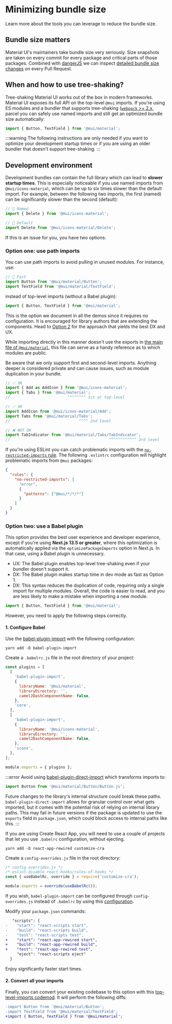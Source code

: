 # Minimizing bundle size

<p class="description">Learn more about the tools you can leverage to reduce the bundle size.</p>

## Bundle size matters

Material UI's maintainers take bundle size very seriously. Size snapshots are taken
on every commit for every package and critical parts of those packages.
Combined with [dangerJS](https://danger.systems/js/) we can inspect
[detailed bundle size changes](https://github.com/mui/material-ui/pull/14638#issuecomment-466658459) on every Pull Request.

## When and how to use tree-shaking?

Tree-shaking Material UI works out of the box in modern frameworks.
Material UI exposes its full API on the top-level `@mui` imports.
If you're using ES modules and a bundler that supports tree-shaking ([`webpack` >= 2.x](https://webpack.js.org/guides/tree-shaking/), parcel you can safely use named imports and still get an optimized bundle size automatically:

```js
import { Button, TextField } from '@mui/material';
```

:::warning
The following instructions are only needed if you want to optimize your development startup times or if you are using an older bundler that doesn't support tree-shaking.
:::

## Development environment

Development bundles can contain the full library which can lead to **slower startup times**.
This is especially noticeable if you use named imports from `@mui/icons-material`, which can be up to six times slower than the default import.
For example, between the following two imports, the first (named) can be significantly slower than the second (default):

```js
// 🐌 Named
import { Delete } from '@mui/icons-material';
```

```js
// 🚀 Default
import Delete from '@mui/icons-material/Delete';
```

If this is an issue for you, you have two options:

### Option one: use path imports

You can use path imports to avoid pulling in unused modules.
For instance, use:

```js
// 🚀 Fast
import Button from '@mui/material/Button';
import TextField from '@mui/material/TextField';
```

instead of top-level imports (without a Babel plugin):

```js
import { Button, TextField } from '@mui/material';
```

This is the option we document in all the demos since it requires no configuration.
It is encouraged for library authors that are extending the components.
Head to [Option 2](#option-two-use-a-babel-plugin) for the approach that yields the best DX and UX.

While importing directly in this manner doesn't use the exports in [the main file of `@mui/material`](https://unpkg.com/@mui/material), this file can serve as a handy reference as to which modules are public.

Be aware that we only support first and second-level imports.
Anything deeper is considered private and can cause issues, such as module duplication in your bundle.

```js
// ✅ OK
import { Add as AddIcon } from '@mui/icons-material';
import { Tabs } from '@mui/material';
//                         ^^^^^^^^ 1st or top-level

// ✅ OK
import AddIcon from '@mui/icons-material/Add';
import Tabs from '@mui/material/Tabs';
//                              ^^^^ 2nd level

// ❌ NOT OK
import TabIndicator from '@mui/material/Tabs/TabIndicator';
//                                           ^^^^^^^^^^^^ 3rd level
```

If you're using ESLint you can catch problematic imports with the [`no-restricted-imports` rule](https://eslint.org/docs/latest/rules/no-restricted-imports). The following `.eslintrc` configuration will highlight problematic imports from `@mui` packages:

```json
{
  "rules": {
    "no-restricted-imports": [
      "error",
      {
        "patterns": ["@mui/*/*/*"]
      }
    ]
  }
}
```

### Option two: use a Babel plugin

This option provides the best user experience and developer experience, except if you're using **Next.js 13.5 or greater**, where this optimization is automatically applied via the `optimizePackageImports` option in Next.js. In that case, using a Babel plugin is unnecessary.

- UX: The Babel plugin enables top-level tree-shaking even if your bundler doesn't support it.
- DX: The Babel plugin makes startup time in dev mode as fast as Option 1.
- DX: This syntax reduces the duplication of code, requiring only a single import for multiple modules.
  Overall, the code is easier to read, and you are less likely to make a mistake when importing a new module.

```js
import { Button, TextField } from '@mui/material';
```

However, you need to apply the following steps correctly.

#### 1. Configure Babel

Use the [babel-plugin-import](https://github.com/umijs/babel-plugin-import) with the following configuration:

`yarn add -D babel-plugin-import`

Create a `.babelrc.js` file in the root directory of your project:

```js
const plugins = [
  [
    'babel-plugin-import',
    {
      libraryName: '@mui/material',
      libraryDirectory: '',
      camel2DashComponentName: false,
    },
    'core',
  ],
  [
    'babel-plugin-import',
    {
      libraryName: '@mui/icons-material',
      libraryDirectory: '',
      camel2DashComponentName: false,
    },
    'icons',
  ],
];

module.exports = { plugins };
```

:::error
Avoid using [babel-plugin-direct-import](https://github.com/avocadowastaken/babel-plugin-direct-import) which transforms imports to:

```js
import Button from '@mui/material/Button/Button.js';
```

Future changes to the library's internal structure could break these paths. `babel-plugin-direct-import` allows for granular control over what gets imported, but it comes with the potential risk of relying on internal library paths. This may fail in future versions if the package is updated to use the `exports` field in `package.json`, which could block access to internal paths like this.
:::

If you are using Create React App, you will need to use a couple of projects that let you use `.babelrc` configuration, without ejecting.

`yarn add -D react-app-rewired customize-cra`

Create a `config-overrides.js` file in the root directory:

```js
/* config-overrides.js */
/* eslint-disable react-hooks/rules-of-hooks */
const { useBabelRc, override } = require('customize-cra');

module.exports = override(useBabelRc());
```

If you wish, `babel-plugin-import` can be configured through `config-overrides.js` instead of `.babelrc` by using this [configuration](https://github.com/arackaf/customize-cra/blob/master/api.md#fixbabelimportslibraryname-options).

Modify your `package.json` commands:

```diff
   "scripts": {
-    "start": "react-scripts start",
-    "build": "react-scripts build",
-    "test": "react-scripts test",
+    "start": "react-app-rewired start",
+    "build": "react-app-rewired build",
+    "test": "react-app-rewired test",
     "eject": "react-scripts eject"
  }
```

Enjoy significantly faster start times.

#### 2. Convert all your imports

Finally, you can convert your existing codebase to this option with this [top-level-imports codemod](https://www.npmjs.com/package/@mui/codemod#top-level-imports).
It will perform the following diffs:

```diff
-import Button from '@mui/material/Button';
-import TextField from '@mui/material/TextField';
+import { Button, TextField } from '@mui/material';
```

